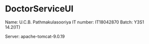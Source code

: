 # DoctorServiceUI
Name: U.C.B. Pathmakulasooriya
IT number: IT18042870
Batch: Y3S1 14.2(IT)

Server: apache-tomcat-9.0.19
